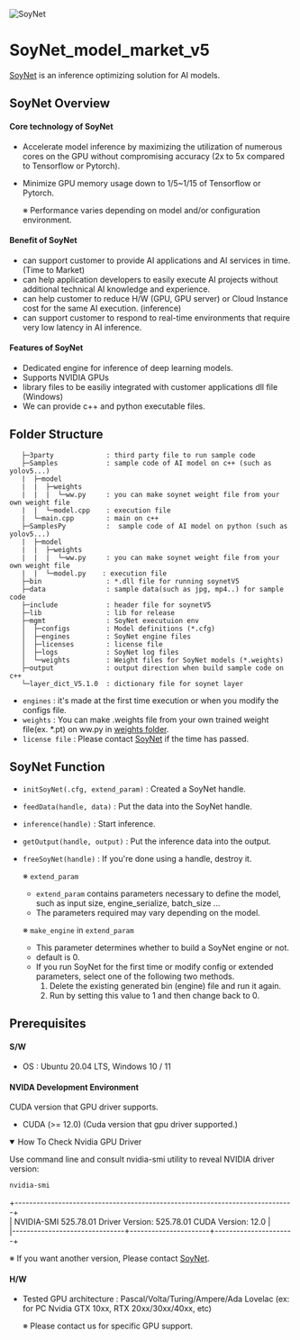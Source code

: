 ![SoyNet](https://user-images.githubusercontent.com/74886743/161455587-31dc85f4-d60c-4dd5-9612-113a9ac82c41.png)
# SoyNet_model_market_v5

[SoyNet](https://soynet.io/) is an inference optimizing solution for AI models.

## SoyNet Overview

#### Core technology of SoyNet

- Accelerate model inference by maximizing the utilization of numerous cores on the GPU without compromising accuracy (2x to 5x compared to Tensorflow or Pytorch).
- Minimize GPU memory usage down to 1/5~1/15 of Tensorflow or Pytorch.

   ※ Performance varies depending on model and/or configuration environment.
   
#### Benefit of SoyNet

- can support customer to provide AI applications and AI services in time. (Time to Market)
- can help application developers to easily execute AI projects without additional technical AI knowledge and experience.
- can help customer to reduce H/W (GPU, GPU server) or Cloud Instance cost for the same AI execution. (inference)
- can support customer to respond to real-time environments that require very low latency in AI inference.
   
#### Features of SoyNet

- Dedicated engine for inference of deep learning models.
- Supports NVIDIA GPUs
- library files to be easiliy integrated with customer applications dll file (Windows)
- We can provide c++ and python executable files.

## Folder Structure


```
   ├─3party             : third party file to run sample code
   ├─Samples            : sample code of AI model on c++ (such as yolov5...)
   |  ├─model
   |  |  ├─weights      
   |  |  |  └─ww.py     : you can make soynet weight file from your own weight file
   |  |  └─model.cpp    : execution file
   |  └─main.cpp        : main on c++
   ├─SamplesPy          :  sample code of AI model on python (such as yolov5...)
   |  ├─model
   |  |  ├─weights      
   |  |  |  └─ww.py     : you can make soynet weight file from your own weight file
   |  |  └─model.py    : execution file
   ├─bin                : *.dll file for running soynetV5
   ├─data               : sample data(such as jpg, mp4..) for sample code
   ├─include            : header file for soynetV5
   ├─lib                : lib for release
   ├─mgmt               : SoyNet executuion env
   │  ├─configs         : Model definitions (*.cfg)
   │  ├─engines         : SoyNet engine files
   │  ├─licenses        : license file
   │  ├─logs            : SoyNet log files
   │  └─weights         : Weight files for SoyNet models (*.weights)
   ├─output             : output direction when build sample code on c++
   └─layer_dict_V5.1.0  : dictionary file for soynet layer
```
 - `engines` : it's made at the first time execution or when you modify the configs file.
 - `weights` : You can make .weights file from your own trained weight file(ex. *.pt) on ww.py in [weights folder](#folder-structure).
 - `license file` : Please contact [SoyNet](https://soynet.io/) if the time has passed.
 
 ## SoyNet Function
 - `initSoyNet(.cfg, extend_param)` : Created a SoyNet handle.
 - `feedData(handle, data)` : Put the data into the SoyNet handle.
 - `inference(handle)` : Start inference.
 - `getOutput(handle, output)` : Put the inference data into the output.
 - `freeSoyNet(handle)` : If you're done using a handle, destroy it.
 
    ※ `extend_param`
      - `extend_param` contains parameters necessary to define the model, such as input size, engine_serialize, batch_size ...
      - The parameters required may vary depending on the model.

   ※ `make_engine` in `extend_param`
      - This parameter determines whether to build a SoyNet engine or not.
      - default is 0.
      - If you run SoyNet for the first time or modify config or extended parameters, select one of the following two methods.
         1) Delete the existing generated bin (engine) file and run it again.
         2) Run by setting this value to 1 and then change back to 0.
         
         
## Prerequisites

#### S/W
 - OS : Ubuntu 20.04 LTS, Windows 10 / 11

#### NVIDA Development Environment
CUDA version that GPU driver supports.
 - CUDA (>= 12.0) (Cuda version that gpu driver supported.)
 <details open>
<summary>How To Check Nvidia GPU Driver</summary>

Use command line and consult nvidia-smi utility to reveal NVIDIA driver version:
```cmd
nvidia-smi
```
+-----------------------------------------------------------------------------+
<br/>| NVIDIA-SMI 525.78.01    Driver Version: 525.78.01    CUDA Version: 12.0        |
<br/>|-------------------------------+----------------------+----------------------+


</details>

※ If you want another version, Please contact [SoyNet](https://soynet.io/).
    
#### H/W
 - Tested GPU architecture : Pascal/Volta/Turing/Ampere/Ada Lovelac (ex: for PC Nvidia GTX 10xx, RTX 20xx/30xx/40xx, etc)
 
    ※ Please contact us for specific GPU support.
    




